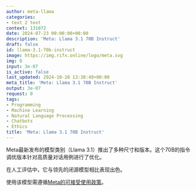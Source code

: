 ```yaml
---
author: meta-llama
categories:
- text 2 text
context: 131072
date: 2024-07-23 00:00:00+00:00
description: 'Meta: Llama 3.1 70B Instruct'
draft: false
id: llama-3.1-70b-instruct
image: https://img.rifx.online/logo/meta.svg
img: 0
input: 3e-07
is_active: false
last_updated: 2024-10-28 13:38:49+00:00
meta_title: 'Meta: Llama 3.1 70B Instruct'
output: 3e-07
request: 0
tags:
- Programming
- Machine Learning
- Natural Language Processing
- Chatbots
- Ethics
title: 'Meta: Llama 3.1 70B Instruct'
---
```
















Meta最新发布的模型类别（Llama 3.1）推出了多种尺寸和版本。这个70B的指令调优版本针对高质量对话用例进行了优化。

在人工评估中，它与领先的闭源模型相比表现出色。

使用该模型需遵循[Meta的可接受使用政策](https://www.llama.com/llama3/use-policy/)。

